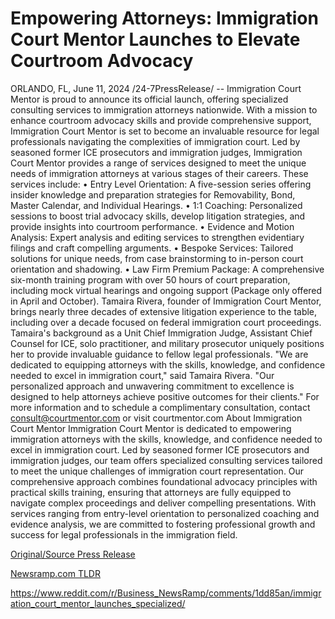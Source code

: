 # Empowering Attorneys: Immigration Court Mentor Launches to Elevate Courtroom Advocacy

ORLANDO, FL, June 11, 2024 /24-7PressRelease/ -- Immigration Court Mentor is proud to announce its official launch, offering specialized consulting services to immigration attorneys nationwide. With a mission to enhance courtroom advocacy skills and provide comprehensive support, Immigration Court Mentor is set to become an invaluable resource for legal professionals navigating the complexities of immigration court.  Led by seasoned former ICE prosecutors and immigration judges, Immigration Court Mentor provides a range of services designed to meet the unique needs of immigration attorneys at various stages of their careers.   These services include: • Entry Level Orientation: A five-session series offering insider knowledge and preparation strategies for Removability, Bond, Master Calendar, and Individual Hearings. • 1:1 Coaching: Personalized sessions to boost trial advocacy skills, develop litigation strategies, and provide insights into courtroom performance. • Evidence and Motion Analysis: Expert analysis and editing services to strengthen evidentiary filings and craft compelling arguments. • Bespoke Services: Tailored solutions for unique needs, from case brainstorming to in-person court orientation and shadowing. • Law Firm Premium Package: A comprehensive six-month training program with over 50 hours of court preparation, including mock virtual hearings and ongoing support (Package only offered in April and October).  Tamaira Rivera, founder of Immigration Court Mentor, brings nearly three decades of extensive litigation experience to the table, including over a decade focused on federal immigration court proceedings. Tamaira's background as a Unit Chief Immigration Judge, Assistant Chief Counsel for ICE, solo practitioner, and military prosecutor uniquely positions her to provide invaluable guidance to fellow legal professionals.  "We are dedicated to equipping attorneys with the skills, knowledge, and confidence needed to excel in immigration court," said Tamaira Rivera. "Our personalized approach and unwavering commitment to excellence is designed to help attorneys achieve positive outcomes for their clients."  For more information and to schedule a complimentary consultation, contact consult@courtmentor.com or visit courtmentor.com  About Immigration Court Mentor Immigration Court Mentor is dedicated to empowering immigration attorneys with the skills, knowledge, and confidence needed to excel in immigration court. Led by seasoned former ICE prosecutors and immigration judges, our team offers specialized consulting services tailored to meet the unique challenges of immigration court representation. Our comprehensive approach combines foundational advocacy principles with practical skills training, ensuring that attorneys are fully equipped to navigate complex proceedings and deliver compelling presentations. With services ranging from entry-level orientation to personalized coaching and evidence analysis, we are committed to fostering professional growth and success for legal professionals in the immigration field. 

[Original/Source Press Release](https://www.24-7pressrelease.com/press-release/511596/empowering-attorneys-immigration-court-mentor-launches-to-elevate-courtroom-advocacy)
                    

[Newsramp.com TLDR](None) 

https://www.reddit.com/r/Business_NewsRamp/comments/1dd85an/immigration_court_mentor_launches_specialized/